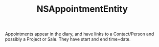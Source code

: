 ﻿---
uid: crmscript_ref_NSAppointmentEntity
title: NSAppointmentEntity
intellisense: Void.NSAppointmentEntity
keywords: NSAppointmentEntity
so.topic: reference
---

Appointments appear in the diary, and have links to a Contact/Person and possibly a Project or Sale. They have start and end time+date.
